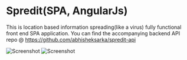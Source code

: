 # Spredit(SPA, AngularJs)
This is location based information spreading(like a virus) fully functional front end SPA application. You can find the accompanying backend API repo @ https://github.com/abhisheksarka/spredit-api

![Screenshot](https://preview.ibb.co/kMWnoa/905614_911205468923005_6231437837958032660_o.jpg)
![Screenshot](https://preview.ibb.co/muSA8a/screens.png)
